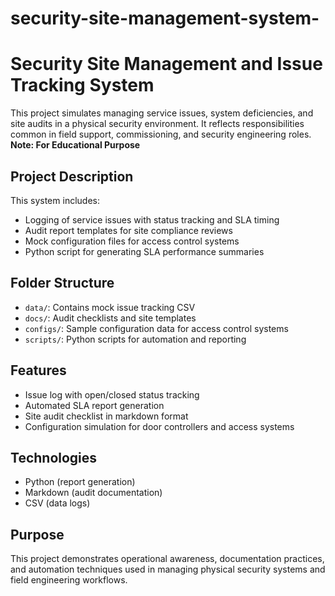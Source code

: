 # security-site-management-system-
# Security Site Management and Issue Tracking System

This project simulates managing service issues, system deficiencies, and site audits in a physical security environment. It reflects responsibilities common in field support, commissioning, and security engineering roles.
**Note: For Educational Purpose**

## Project Description

This system includes:
- Logging of service issues with status tracking and SLA timing
- Audit report templates for site compliance reviews
- Mock configuration files for access control systems
- Python script for generating SLA performance summaries

## Folder Structure

- `data/`: Contains mock issue tracking CSV
- `docs/`: Audit checklists and site templates
- `configs/`: Sample configuration data for access control systems
- `scripts/`: Python scripts for automation and reporting

## Features

- Issue log with open/closed status tracking
- Automated SLA report generation
- Site audit checklist in markdown format
- Configuration simulation for door controllers and access systems

## Technologies

- Python (report generation)
- Markdown (audit documentation)
- CSV (data logs)

## Purpose

This project demonstrates operational awareness, documentation practices, and automation techniques used in managing physical security systems and field engineering workflows.
